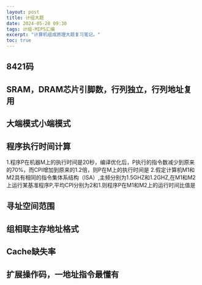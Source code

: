 ```yaml
---
layout: post
title: 计组大题
date: 2024-05-28 09:30
tags: 计组-MIPS汇编
excerpt: "计算机组成原理大题复习笔记。"
toc: true
---
```

## 8421码
## SRAM，DRAM芯片引脚数，行列独立，行列地址复用
## 大端模式小端模式
## 程序执行时间计算
1.程序P在机器M上的执行时间是20秒，编译优化后，P执行的指令数减少到原来的70%，而CPI增加到原来的1.2倍，则P在M上的执行时间是
2.假定计算机M1和M2具有相同的指令集体系结构（ISA）,主频分别为1.5GHZ和1.2GHZ,在M1和M2上运行某基准程序P,平均CPI分别为2和1.则程序P在M1和M2上的运行时间比值是
## 寻址空间范围
## 组相联主存地址格式
## Cache缺失率
## 扩展操作码，一地址指令最懂有
